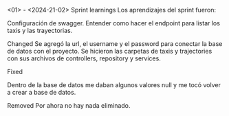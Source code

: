 <01> - <2024-21-02>
Sprint learnings
Los aprendizajes del sprint fueron:

Configuración de swagger.
Entender como hacer el endpoint para listar los taxis y las trayectorias.

Changed
Se agregó la url, el username y el password para conectar la base de datos con el proyecto.
Se hicieron las carpetas de taxis y trajectories con sus archivos de controllers, repository y services.

Fixed

Dentro de la base de datos me daban algunos valores null y me tocó volver a crear a base de datos.

Removed
Por ahora no hay nada eliminado.
